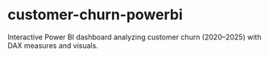 # customer-churn-powerbi
Interactive Power BI dashboard analyzing customer churn (2020–2025) with DAX measures and visuals.
